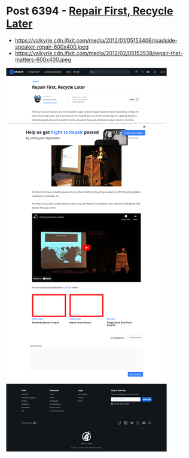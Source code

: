 # Post 6394 - [Repair First, Recycle Later](https://www.ifixit.com/News/6394/repair-first-recycle-later)

- https://valkyrie.cdn.ifixit.com/media/2012/01/05153406/roadside-speaker-repair-600x400.jpeg
- https://valkyrie.cdn.ifixit.com/media/2012/02/05153538/repair-that-matters-600x400.jpeg

![screencap](screenshots/694a564a-9661-48bf-9730-62775861842f.png)

